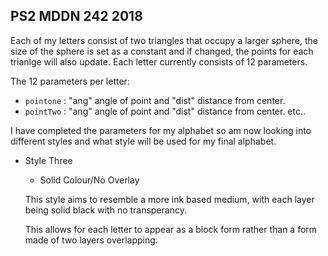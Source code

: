 ## PS2 MDDN 242 2018

Each of my letters consist of two triangles that occupy a larger sphere, the size of the sphere is set as a constant and if changed, the points for each trianlge will also update. Each letter currently consists of 12 parameters.

The 12 parameters per letter:
  * `pointone` : "ang" angle of point and "dist" distance from center.
  * `pointTwo` : "ang" angle of point and "dist" distance from center.
  etc..

I have completed the parameters for my alphabet so am now looking into different styles and what style will be used for my final alphabet.

 - Style Three
 	- Solid Colour/No Overlay

 	This style aims to resemble a more ink based medium, with each layer being solid black with no transperancy.

 	This allows for each letter to appear as a block form rather than a form made of two layers overlapping.